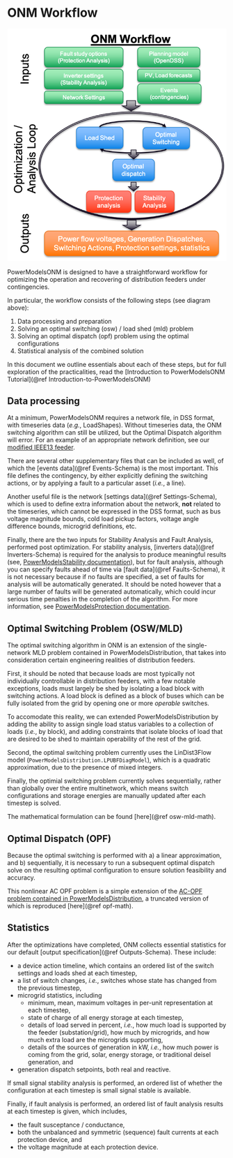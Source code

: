 # ONM Workflow

![ONM Workflow Diagram](../assets/onm_workflow-white.png)

PowerModelsONM is designed to have a straightforward workflow for optimizing the operation and recovering of distribution feeders under contingencies.

In particular, the workflow consists of the following steps (see diagram above):

1. Data processing and preparation
1. Solving an optimal switching (osw) / load shed (mld) problem
1. Solving an optimal dispatch (opf) problem using the optimal configurations
1. Statistical analysis of the combined solution

In this document we outline essentials about each of these steps, but for full exploration of the practicalities, read the [Introduction to PowerModelsONM Tutorial](@ref Introduction-to-PowerModelsONM)

## Data processing

At a minimum, PowerModelsONM requires a network file, in DSS format, with timeseries data (_e.g._, LoadShapes). Without timeseries data, the ONM switching algorithm can still be utilized, but the Optimal Dispatch algorithm will error. For an example of an appropriate network definition, see our [modified IEEE13 feeder](https://github.com/lanl-ansi/PowerModelsONM.jl/blob/main/test/data/IEEE13Nodeckt_mod.dss).

There are several other supplementary files that can be included as well, of which the [events data](@ref Events-Schema) is the most important. This file defines the contingency, by either explicitly defining the switching actions, or by applying a fault to a particular asset (_i.e._, a line).

Another useful file is the network [settings data](@ref Settings-Schema), which is used to define extra information about the network, __not__ related to the timeseries, which cannot be expressed in the DSS format, such as bus voltage magnitude bounds, cold load pickup factors, voltage angle difference bounds, microgrid definitions, etc.

Finally, there are the two inputs for Stability Analysis and Fault Analysis, performed post optimization. For stability analysis, [inverters data](@ref Inverters-Schema) is required for the analysis to produce meaningful results (see, [PowerModelsStability documentation](https://github.com/lanl-ansi/PowerModelsStability.jl)), but for fault analysis, although you can specify faults ahead of time via [fault data](@ref Faults-Schema), it is not necessary because if no faults are specified, a set of faults for analysis will be automatically generated. It should be noted however that a large number of faults will be generated automatically, which could incur serious time penalties in the completion of the algorithm. For more information, see [PowerModelsProtection documentation](https://github.com/lanl-ansi/PowerModelsProtection.jl).

## Optimal Switching Problem (OSW/MLD)

The optimal switching algorithm in ONM is an extension of the single-network MLD problem contained in PowerModelsDistribution, that takes into consideration certain engineering realities of distribution feeders.

First, it should be noted that because loads are most typically not individually controllable in distribution feeders, with a few notable exceptions, loads must largely be shed by isolating a load block with switching actions. A load block is defined as a block of buses which can be fully isolated from the grid by opening one or more _operable_ switches.

To accomodate this reality, we can extended PowerModelsDistribution by adding the ability to assign single load status variables to a collection of loads (_i.e._, by block), and adding constraints that isolate blocks of load that are desired to be shed to maintain operability of the rest of the grid.

Second, the optimal switching problem currently uses the LinDist3Flow model (`PowerModelsDistribution.LPUBFDiagModel`), which is a quadratic approximation, due to the presence of mixed integers.

Finally, the optimial switching problem currently solves sequentially, rather than globally over the entire multinetwork, which means switch configurations and storage energies are manually updated after each timestep is solved.

The mathematical formulation can be found [here](@ref osw-mld-math).

## Optimal Dispatch (OPF)

Because the optimal switching is performed with a) a linear approximation, and b) sequentially, it is necessary to run a subsequent optimal dispatch solve on the resulting optimal configuration to ensure solution feasibility and accuracy.

This nonlinear AC OPF problem is a simple extension of the [AC-OPF problem contained in PowerModelsDistribution](https://lanl-ansi.github.io/PowerModelsDistribution.jl/stable/manual/math-model.html#Unbalanced-AC-Optimal-Power-Flow), a truncated version of which is reproduced [here](@ref opf-math).

## Statistics

After the optimizations have completed, ONM collects essential statistics for our default [output specification](@ref Outputs-Schema). These include:

- a device action timeline, which contains an ordered list of the switch settings and loads shed at each timestep,
- a list of switch changes, _i.e._, switches whose state has changed from the previous timestep,
- microgrid statistics, including
  - minimum, mean, maximum voltages in per-unit representation at each timestep,
  - state of charge of all energy storage at each timestep,
  - details of load served in percent, _i.e._, how much load is supported by the feeder (substation/grid), how much by microgrids, and how much extra load are the microgrids supporting,
  - details of the sources of generation in kW, _i.e._, how much power is coming from the grid, solar, energy storage, or traditional deisel generation, and
- generation dispatch setpoints, both real and reactive.

If small signal stability analysis is performed, an ordered list of whether the configuration at each timestep is small signal stable is available.

Finally, if fault analysis is performed, an ordered list of fault analysis results at each timestep is given, which includes,

- the fault susceptance / conductance,
- both the unbalanced and symmetric (sequence) fault currents at each protection device, and
- the voltage magnitude at each protection device.
